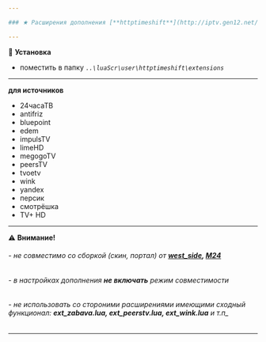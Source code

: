 ```yaml
---

### ★ Расширения дополнения [**httptimeshift**](http://iptv.gen12.net/bugtracker/view.php?id=1675 "")

---
```

📌 **Установка**
- поместить в папку _`..\luaScr\user\httptimeshift\extensions`_

---

**для источников**
- 24часаТВ
- antifriz
- bluepoint
- edem
- impulsTV
- limeHD
- megogoTV
- peersTV
- tvoetv
- wink
- yandex
- персик
- смотрёшка
- TV+ HD

---

⚠ **Внимание!**
###### - не совместимо со сборкой (скин, портал) от _**[west_side](http://iptv.gen12.net/bugtracker/view.php?id=1733), [M24](https://vk.com/m24lg)**_
###### - _в настройках дополнения_ **не включать** _режим совместимости_
###### - _не использовать со стороними расширениями имеющими сходный функционал:_ **ext_zabava.lua, ext_peerstv.lua, ext_wink.lua** и т.п_

---
